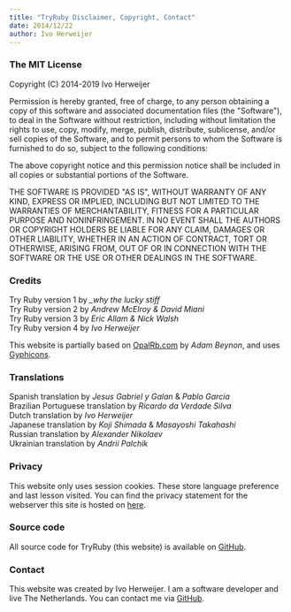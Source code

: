 ```yaml
---
title: "TryRuby Disclaimer, Copyright, Contact"
date: 2014/12/22
author: Ivo Herweijer
---
```


### The MIT License

Copyright (C) 2014-2019 Ivo Herweijer

Permission is hereby granted, free of charge, to any person obtaining a copy
of this software and associated documentation files (the "Software"), to deal
in the Software without restriction, including without limitation the rights
to use, copy, modify, merge, publish, distribute, sublicense, and/or sell
copies of the Software, and to permit persons to whom the Software is
furnished to do so, subject to the following conditions:

The above copyright notice and this permission notice shall be included in
all copies or substantial portions of the Software.

THE SOFTWARE IS PROVIDED "AS IS", WITHOUT WARRANTY OF ANY KIND, EXPRESS OR
IMPLIED, INCLUDING BUT NOT LIMITED TO THE WARRANTIES OF MERCHANTABILITY,
FITNESS FOR A PARTICULAR PURPOSE AND NONINFRINGEMENT. IN NO EVENT SHALL THE
AUTHORS OR COPYRIGHT HOLDERS BE LIABLE FOR ANY CLAIM, DAMAGES OR OTHER
LIABILITY, WHETHER IN AN ACTION OF CONTRACT, TORT OR OTHERWISE, ARISING FROM,
OUT OF OR IN CONNECTION WITH THE SOFTWARE OR THE USE OR OTHER DEALINGS IN
THE SOFTWARE.

### Credits

Try Ruby version 1 by _\_why the lucky stiff_  
Try Ruby version 2 by _Andrew McElroy & David Miani_  
Try Ruby version 3 by _Eric Allam & Nick Walsh_  
Try Ruby version 4 by _Ivo Herweijer_  

This website is partially based on <a href="http://opalrb.com/" target="_blank">OpalRb.com</a>
by _Adam Beynon_,
and uses <a href="http://glyphicons.com/" target="_blank">Gyphicons</a>.

### Translations

Spanish translation by _Jesus Gabriel y Galan_ & _Pablo García_  
Brazilian Portuguese translation by _Ricardo da Verdade Silva_  
Dutch translation by _Ivo Herweijer_  
Japanese translation by _Koji Shimada_ & _Masayoshi Takahashi_  
Russian translation by _Alexander Nikolaev_  
Ukrainian translation by _Andrii Palchik_  

### Privacy

This website only uses session cookies. These store language preference and last
lesson visited.
You can find the privacy statement for the webserver this site is hosted on
<a href="https://help.github.com/articles/github-privacy-statement/" target="_blank">here</a>.

### Source code

All source code for TryRuby (this website) is available on
<a href="https://github.com/ruby/TryRuby" target="_blank">GitHub</a>.

### Contact

This website was created by Ivo Herweijer. I am a software developer and
live The Netherlands. You can contact me via
<a href="https://github.com/ruby/TryRuby/issues" target="_blank">GitHub</a>.
